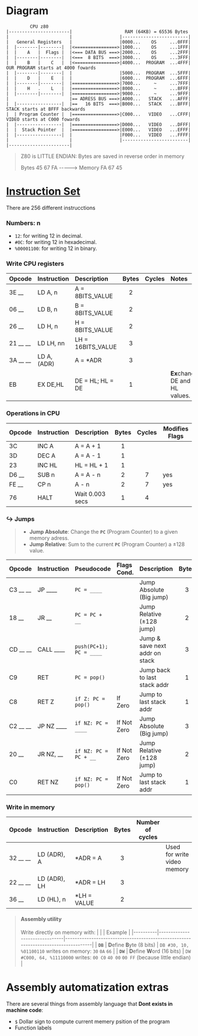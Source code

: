 

# Diagram

```
         CPU z80
|-----------------------|                    RAM (64KB) = 65536 Bytes
|                       |                  |-------------------------|
|   General Registers   |                  |0000...    OS     ...0FFF|
|  |--------|--------|  |<================>|1000...    OS     ...1FFF|
|  |    A   |  Flags |  |<=== DATA BUS ===>|2000...    OS     ...2FFF|
|  |--------|--------|  |<===  8 BITS  ===>|3000...    OS     ...3FFF|
|  |    B   |    C   |  |<================>|4000...  PROGRAM  ...4FFF| OUR PROGRAM starts at 4000 fowards
|  |--------|--------|  |                  |5000...  PROGRAM  ...5FFF|
|  |    D   |    E   |  |                  |6000...  PROGRAM  ...6FFF|
|  |--------|--------|  |=================>|7000...     ~     ...7FFF|
|  |    H   .    L   |  |=================>|8000...     ~     ...8FFF|
|  |--------|--------|  |=================>|9000...     ~     ...9FFF|
|                       |== ADRESS BUS ===>|A000...   STACK   ...AFFF|
|  |-----------------|  |==   16 BITS  ===>|B000...   STACK   ...BFFF| STACK starts at BFFF backwards
|  | Program Counter |  |=================>|C000...   VIDEO   ...CFFF| VIDEO starts at C000 fowards
|  |-----------------|  |=================>|D000...   VIDEO   ...DFFF|
|  |  Stack Pointer  |  |=================>|E000...   VIDEO   ...EFFF|
|  |-----------------|  |                  |F000...   VIDEO   ...FFFF|
|                       |                  |-------------------------|
|-----------------------|
```

> Z80 is LITTLE ENDIAN: Bytes are saved in reverse order in memory
> 
> Bytes 45 67 FA -----> Memory FA 67 45


# [Instruction Set](https://clrhome.org/table)

There are 256 different instrucctions

### Numbers: n
- `12`: for writing 12 in decimal.
- `#0C`: for writing 12 in hexadecimal.
- `%00001100`: for writing 12 in binary.

### Write CPU registers

| Opcode   | Instruction  | Description         | Bytes | Cycles | Notes   |
|:---------|:-------------|:--------------------|:-----:|:------:|:--------|
| 3E __    | LD A, n      | A = 8BITS_VALUE     |   2   |        |         |
| 06 __    | LD B, n      | B = 8BITS_VALUE     |   2   |        |         |
| 26 __    | LD H, n      | H = 8BITS_VALUE     |   2   |        |         |
| 21 __ __ | LD LH, nn    | LH = 16BITS_VALUE   |   3   |        |         |
| 3A __ __ | LD A, (ADR)  | A = *ADR            |   3   |        |         |
| EB       | EX DE,HL     | DE = HL; HL = DE    |   1   |        | **Ex**change DE and HL values. |


### Operations in CPU

| Opcode   | Instruction  | Description         | Bytes | Cycles | Modifies Flags |
|:---------|:-------------|---------------------|:-----:|:------:|----------------|
| 3C       | INC A        | A = A + 1           |   1   |        |     |
| 3D       | DEC A        | A = A - 1           |   1   |        |     |
| 23       | INC HL       | HL = HL + 1         |   1   |        |     |
| D6 __    | SUB n        | A = A - n           |   2   |  7     | yes |
| FE __    | CP n         | A - n               |   2   |  7     | yes |
| 76       | HALT         | Wait 0.003 secs     |   1   |   4    |     |


### ↪️ Jumps

> - **Jump Absolute**: Change the **`PC`** (Program Counter) to a given memory adress.
> - **Jump Relative**: Sum to the current **`PC`** (Program Counter) a ±128 value.
> 
| Opcode   | Instruction  | Pseudocode              | Flags Cond. | Description                    | Bytes |
|:---------|:-------------|:------------------------|:------------|:-------------------------------|:-----:|
| C3 __ __ | JP ____      | `PC = ____`             |             | Jump Absolute (Big jump)       |   3   |
| 18 __    | JR __        | `PC = PC + __`          |             | Jump Relative (±128 jump)      |   2   |
| CD __ __ | CALL ____    | `push(PC+1); PC = ____` |             | Jump & save next addr on stack |   3   |
| C9       | RET          | `PC = pop()`            |             | Jump back to last stack addr   |   1   |
| C8       | RET Z        | `if Z: PC = pop()`      | If Zero     | Jump to last stack addr        |   1   |
| C2 __ __ | JP NZ ____   | `if NZ: PC = ____`      | If Not Zero | Jump Absolute (Big jump)       |   3   |
| 20 __    | JR NZ, __    | `if NZ: PC = PC + __`   | If Not Zero | Jump Relative (±128 jump)      |   2   |
| C0       | RET NZ       | `if NZ: PC = pop()`     | If Not Zero | Jump to last stack addr        |   1   |


### Write in memory

| Opcode   | Instruction  | Description         | Bytes | Number of cycles |                             |
|:---------|:-------------|---------------------|:-----:|------------------|-----------------------------|
| 32 __ __ | LD (ADR), A  | *ADR = A            |   3   |                  | Used for write video memory |
| 22 __ __ | LD (ADR), LH | *ADR = LH           |   3   |                  |                             |
| 36 __    | LD (HL), n   | *LH = VALUE         |   2   |                  |                             |

> #### Assembly utility
> Write directly on memory with:
> |          |                               | Example                                                                           |
> |----------|-------------------------------|-----------------------------------------------------------------------------------|
> | **`DB`** | **D**efine **B**yte (8 bits)  | `DB #30, 10, %01100110` writes on memory: `30` `0A` `66`                          |
> | **`DW`** | **D**efine **W**ord (16 bits) | `DW #C000, 64, %11110000` writes: `00 C0` `40 00` `00 FF` (because little endian) |  

# Assembly automatization extras

There are several things from assembly language that **Dont exists in machine code**:

- `$` Dollar sign to compute current memery psition of the program
- Function labels





